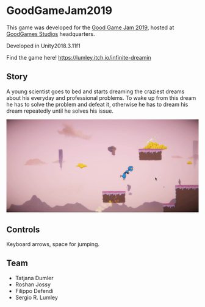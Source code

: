 # GoodGameJam2019

This game was developed for the [Good Game Jam 2019](https://itch.io/jam/good-game-jam), hosted at [GoodGames Studios](https://www.goodgamestudios.com/) headquarters.

Developed in Unity2018.3.11f1

Find the game here!
https://lumley.itch.io/infinite-dreamin

## Story

A young scientist goes to bed and starts dreaming the craziest dreams about his everyday and professional problems.
To wake up from this dream he has to solve the problem and defeat it, otherwise he has to dream his dream repeatedly until he solves his issue.

![game1](Documentation/gameplay.gif "Gameplay")

## Controls

Keyboard arrows, space for jumping.

## Team
 - Tatjana Dumler
 - Roshan Jossy
 - Filippo Defendi
 - Sergio R. Lumley